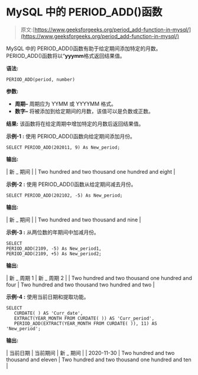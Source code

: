 # MySQL 中的 PERIOD_ADD()函数

> 原文:[https://www.geeksforgeeks.org/period_add-function-in-mysql/](https://www.geeksforgeeks.org/period_add-function-in-mysql/)

MySQL 中的 PERIOD_ADD()函数有助于给定期间添加特定的月数。PERIOD_ADD()函数将以“**yyymm**格式返回结果值。

**语法:**

```
PERIOD_ADD(period, number)

```

**参数:**

*   **周期–**
    周期应为 YYMM 或 YYYYMM 格式。
*   **数字–**
    将被添加到给定期间的月数，该值可以是负数或正数。

**结果:**
该函数将在给定周期中增加特定的月数后返回结果值。

**示例-1 :**
使用 PERIOD_ADD()函数向给定期间添加月份。

```
SELECT PERIOD_ADD(202011, 9) As New_period;

```

**输出:**

| 新 _ 期间 |
| Two hundred and two thousand one hundred and eight |

**示例-2 :**
使用 PERIOD_ADD()函数从给定期间减去月份。

```
SELECT PERIOD_ADD(202102, -5) As New_period;

```

**输出:**

| 新 _ 期间 |
| Two hundred and two thousand and nine |

**示例-3 :**
从两位数的年期间中加减月份。

```
SELECT  
PERIOD_ADD(2109, -5) As New_period1,
PERIOD_ADD(2109, +5) As New_period2;

```

**输出:**

| 新 _ 周期 1 | 新 _ 周期 2 |
| Two hundred and two thousand one hundred and four | Two hundred and two thousand two hundred and two |

**示例-4 :**
使用当前日期和提取功能。

```
SELECT  
   CURDATE( ) AS 'Curr_date',
   EXTRACT(YEAR_MONTH FROM CURDATE( )) AS 'Curr_period',
   PERIOD_ADD(EXTRACT(YEAR_MONTH FROM CURDATE( )), 11) AS 'New_period';

```

**输出:**

| 当前日期 | 当前期间 | 新 _ 期间 |
| 2020-11-30 | Two hundred and two thousand and eleven | Two hundred and two thousand one hundred and ten |